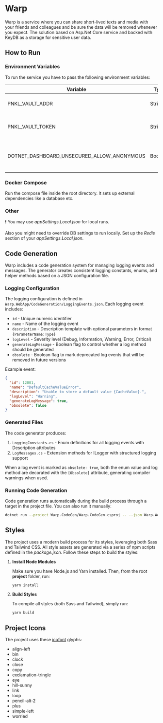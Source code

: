 # Warp

Warp is a service where you can share short-lived texts and media with your friends and colleagues and be sure the data will be removed whenever you expect. The solution based on Asp.Net Core service and backed with KeyDB as a storage for sensitive user data.


## How to Run


### Environment Variables

To run the service you have to pass the following environment variables:

|Variable        |Type  |Notes|Description                        |
|----------------|------|-----|-----------------------------------|
|PNKL_VAULT_ADDR |String|     |An address of a Vault instance     |
|PNKL_VAULT_TOKEN|String|     |An access token of a Vault instance|
|DOTNET_DASHBOARD_UNSECURED_ALLOW_ANONYMOUS|Boolean|Local env only| Dsiables the telemetry dashboard login|

### Docker Compose

Run the compose file inside the root directory. It sets up external dependencies like a database etc.


### Other

:exclamation: You may use _appSettings.Local.json_ for local runs.

Also you might need to override DB settings to run locally. Set up the _Redis_ section of your _appSettings.Local.json_.


## Code Generation

Warp includes a code generation system for managing logging events and messages. The generator creates consistent logging constants, enums, and helper methods based on a JSON configuration file.

### Logging Configuration

The logging configuration is defined in `Warp.WebApp/CodeGeneration/LoggingEvents.json`. Each logging event includes:

- `id` - Unique numeric identifier
- `name` - Name of the logging event
- `description` - Description template with optional parameters in format `{ParameterName:Type}`
- `logLevel` - Severity level (Debug, Information, Warning, Error, Critical)
- `generateLogMessage` - Boolean flag to control whether a log method should be generated
- `obsolete` - Boolean flag to mark deprecated log events that will be removed in future versions

Example event:
```json
{
  "id": 12001,
  "name": "DefaultCacheValueError",
  "description": "Unable to store a default value {CacheValue}.",
  "logLevel": "Warning",
  "generateLogMessage": true,
  "obsolete": false
}
```

### Generated Files

The code generator produces:

1. `LoggingConstants.cs` - Enum definitions for all logging events with Description attributes
2. `LogMessages.cs` - Extension methods for ILogger with structured logging support

When a log event is marked as `obsolete: true`, both the enum value and log method are decorated with the `[Obsolete]` attribute, generating compiler warnings when used.

### Running Code Generation

Code generation runs automatically during the build process through a target in the project file. You can also run it manually:

```bash
dotnet run --project Warp.CodeGen/Warp.CodeGen.csproj -- --json Warp.WebApp/CodeGeneration/logging-events.json --constants Warp.WebApp/Constants/Logging/LoggingConstants.cs --messages Warp.WebApp/Telemetry/Logging/LogMessages.cs
```

## Styles

The project uses a modern build process for its styles, leveraging both Sass and Tailwind CSS. All style assets are generated via a series of npm scripts defined in the _package.json_. Follow these steps to build the styles:
1. **Install Node Modules**

   Make sure you have Node.js and Yarn installed. Then, from the root **project** folder, run:

   ```bash
   yarn install
   ```
2. **Build Styles**

   To compile all styles (both Sass and Tailwind), simply run:

   ```bash
   yarn build
   ```


## Project Icons

The project uses these [icofont](https://icofont.com) glyphs:

- align-left
- bin
- clock
- close
- copy
- exclamation-tringle
- eye
- hill-sunny
- link
- loop
- pencil-alt-2
- plus
- simple-left
- worried
